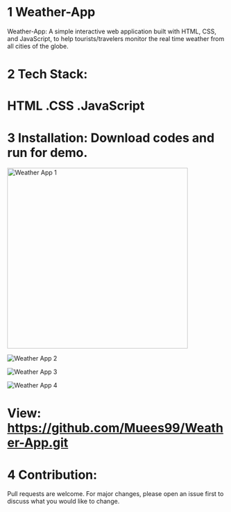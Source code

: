 # 1 Weather-App
Weather-App: A simple interactive web application built with HTML, CSS, and JavaScript, to help tourists/travelers monitor the real time weather from all cities of the globe.
# 2 Tech Stack: 
# HTML .CSS .JavaScript
# 3 Installation: Download codes and run for demo.

<img width="416" alt="Weather App 1" src="https://github.com/Muees99/Weather-App/assets/132849693/e237fbb1-60e6-43f1-986b-faf988c91fec">

![Weather App 2](https://github.com/Muees99/Weather-App/assets/132849693/a04c752d-d596-4bc9-98a5-177b4fb44620)

![Weather App 3](https://github.com/Muees99/Weather-App/assets/132849693/aa96cddc-bf63-4e16-989b-8cf2f49415f5)

![Weather App 4](https://github.com/Muees99/Weather-App/assets/132849693/22155b65-33e1-4359-b79f-b00c577fd0fe)
# View: https://github.com/Muees99/Weather-App.git
# 4 Contribution:
Pull requests are welcome. For major changes, please open an issue first to discuss what you would like to change.
